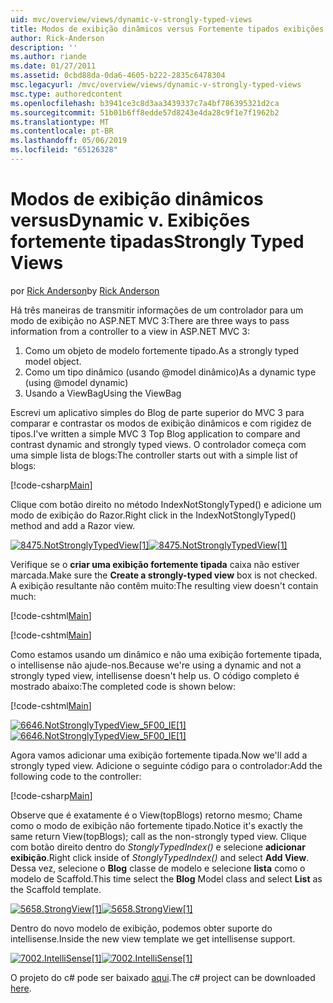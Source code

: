 ```yaml
---
uid: mvc/overview/views/dynamic-v-strongly-typed-views
title: Modos de exibição dinâmicos versus Fortemente tipados exibições | Microsoft Docs
author: Rick-Anderson
description: ''
ms.author: riande
ms.date: 01/27/2011
ms.assetid: 0cbd88da-0da6-4605-b222-2835c6478304
msc.legacyurl: /mvc/overview/views/dynamic-v-strongly-typed-views
msc.type: authoredcontent
ms.openlocfilehash: b3941ce3c8d3aa3439337c7a4bf786395321d2ca
ms.sourcegitcommit: 51b01b6ff8edde57d8243e4da28c9f1e7f1962b2
ms.translationtype: MT
ms.contentlocale: pt-BR
ms.lasthandoff: 05/06/2019
ms.locfileid: "65126328"
---
```

# <a name="dynamic-v-strongly-typed-views"></a><span data-ttu-id="0f460-103">Modos de exibição dinâmicos versus</span><span class="sxs-lookup"><span data-stu-id="0f460-103">Dynamic v.</span></span> <span data-ttu-id="0f460-104">Exibições fortemente tipadas</span><span class="sxs-lookup"><span data-stu-id="0f460-104">Strongly Typed Views</span></span>

<span data-ttu-id="0f460-105">por [Rick Anderson]((https://twitter.com/RickAndMSFT))</span><span class="sxs-lookup"><span data-stu-id="0f460-105">by [Rick Anderson]((https://twitter.com/RickAndMSFT))</span></span>

<span data-ttu-id="0f460-106">Há três maneiras de transmitir informações de um controlador para um modo de exibição no ASP.NET MVC 3:</span><span class="sxs-lookup"><span data-stu-id="0f460-106">There are three ways to pass information from a controller to a view in ASP.NET MVC 3:</span></span>

1. <span data-ttu-id="0f460-107">Como um objeto de modelo fortemente tipado.</span><span class="sxs-lookup"><span data-stu-id="0f460-107">As a strongly typed model object.</span></span>
2. <span data-ttu-id="0f460-108">Como um tipo dinâmico (usando @model dinâmico)</span><span class="sxs-lookup"><span data-stu-id="0f460-108">As a dynamic type (using @model dynamic)</span></span>
3. <span data-ttu-id="0f460-109">Usando a ViewBag</span><span class="sxs-lookup"><span data-stu-id="0f460-109">Using the ViewBag</span></span>

<span data-ttu-id="0f460-110">Escrevi um aplicativo simples do Blog de parte superior do MVC 3 para comparar e contrastar os modos de exibição dinâmicos e com rigidez de tipos.</span><span class="sxs-lookup"><span data-stu-id="0f460-110">I've written a simple MVC 3 Top Blog application to compare and contrast dynamic and strongly typed views.</span></span> <span data-ttu-id="0f460-111">O controlador começa com uma simple lista de blogs:</span><span class="sxs-lookup"><span data-stu-id="0f460-111">The controller starts out with a simple list of blogs:</span></span>

[!code-csharp[Main](dynamic-v-strongly-typed-views/samples/sample1.cs)]

<span data-ttu-id="0f460-112">Clique com botão direito no método IndexNotStonglyTyped() e adicione um modo de exibição do Razor.</span><span class="sxs-lookup"><span data-stu-id="0f460-112">Right click in the IndexNotStonglyTyped() method and add a Razor view.</span></span>

<span data-ttu-id="0f460-113">[![8475.NotStronglyTypedView[1]](dynamic-v-strongly-typed-views/_static/image2.png)](dynamic-v-strongly-typed-views/_static/image1.png)</span><span class="sxs-lookup"><span data-stu-id="0f460-113">[![8475.NotStronglyTypedView[1]](dynamic-v-strongly-typed-views/_static/image2.png)](dynamic-v-strongly-typed-views/_static/image1.png)</span></span>

<span data-ttu-id="0f460-114">Verifique se o **criar uma exibição fortemente tipada** caixa não estiver marcada.</span><span class="sxs-lookup"><span data-stu-id="0f460-114">Make sure the **Create a strongly-typed view** box is not checked.</span></span> <span data-ttu-id="0f460-115">A exibição resultante não contêm muito:</span><span class="sxs-lookup"><span data-stu-id="0f460-115">The resulting view doesn't contain much:</span></span>

[!code-cshtml[Main](dynamic-v-strongly-typed-views/samples/sample2.cshtml)]

[!code-cshtml[Main](dynamic-v-strongly-typed-views/samples/sample3.cshtml)]

<span data-ttu-id="0f460-116">Como estamos usando um dinâmico e não uma exibição fortemente tipada, o intellisense não ajude-nos.</span><span class="sxs-lookup"><span data-stu-id="0f460-116">Because we're using a dynamic and not a strongly typed view, intellisense doesn't help us.</span></span> <span data-ttu-id="0f460-117">O código completo é mostrado abaixo:</span><span class="sxs-lookup"><span data-stu-id="0f460-117">The completed code is shown below:</span></span>

[!code-cshtml[Main](dynamic-v-strongly-typed-views/samples/sample4.cshtml)]

<span data-ttu-id="0f460-118">[![6646.NotStronglyTypedView_5F00_IE[1]](dynamic-v-strongly-typed-views/_static/image4.png)](dynamic-v-strongly-typed-views/_static/image3.png)</span><span class="sxs-lookup"><span data-stu-id="0f460-118">[![6646.NotStronglyTypedView_5F00_IE[1]](dynamic-v-strongly-typed-views/_static/image4.png)](dynamic-v-strongly-typed-views/_static/image3.png)</span></span>

<span data-ttu-id="0f460-119">Agora vamos adicionar uma exibição fortemente tipada.</span><span class="sxs-lookup"><span data-stu-id="0f460-119">Now we'll add a strongly typed view.</span></span> <span data-ttu-id="0f460-120">Adicione o seguinte código para o controlador:</span><span class="sxs-lookup"><span data-stu-id="0f460-120">Add the following code to the controller:</span></span>

[!code-csharp[Main](dynamic-v-strongly-typed-views/samples/sample5.cs)]

<span data-ttu-id="0f460-121">Observe que é exatamente é o View(topBlogs) retorno mesmo; Chame como o modo de exibição não fortemente tipado.</span><span class="sxs-lookup"><span data-stu-id="0f460-121">Notice it's exactly the same return View(topBlogs); call as the non-strongly typed view.</span></span> <span data-ttu-id="0f460-122">Clique com botão direito dentro do *StonglyTypedIndex()* e selecione **adicionar exibição**.</span><span class="sxs-lookup"><span data-stu-id="0f460-122">Right click inside of *StonglyTypedIndex()* and select **Add View**.</span></span> <span data-ttu-id="0f460-123">Dessa vez, selecione o **Blog** classe de modelo e selecione **lista** como o modelo de Scaffold.</span><span class="sxs-lookup"><span data-stu-id="0f460-123">This time select the **Blog** Model class and select **List** as the Scaffold template.</span></span>

<span data-ttu-id="0f460-124">[![5658.StrongView[1]](dynamic-v-strongly-typed-views/_static/image6.png)](dynamic-v-strongly-typed-views/_static/image5.png)</span><span class="sxs-lookup"><span data-stu-id="0f460-124">[![5658.StrongView[1]](dynamic-v-strongly-typed-views/_static/image6.png)](dynamic-v-strongly-typed-views/_static/image5.png)</span></span>

<span data-ttu-id="0f460-125">Dentro do novo modelo de exibição, podemos obter suporte do intellisense.</span><span class="sxs-lookup"><span data-stu-id="0f460-125">Inside the new view template we get intellisense support.</span></span>

<span data-ttu-id="0f460-126">[![7002.IntelliSense[1]](dynamic-v-strongly-typed-views/_static/image8.png)](dynamic-v-strongly-typed-views/_static/image7.png)</span><span class="sxs-lookup"><span data-stu-id="0f460-126">[![7002.IntelliSense[1]](dynamic-v-strongly-typed-views/_static/image8.png)](dynamic-v-strongly-typed-views/_static/image7.png)</span></span>

<span data-ttu-id="0f460-127">O projeto do c# pode ser baixado [aqui](https://blogs.msdn.com/cfs-file.ashx/__key/CommunityServer-Blogs-Components-WeblogFiles/00-00-01-11-73-SSMS/1817.Mvc3ViewDemo.zip).</span><span class="sxs-lookup"><span data-stu-id="0f460-127">The c# project can be downloaded [here](https://blogs.msdn.com/cfs-file.ashx/__key/CommunityServer-Blogs-Components-WeblogFiles/00-00-01-11-73-SSMS/1817.Mvc3ViewDemo.zip).</span></span>
